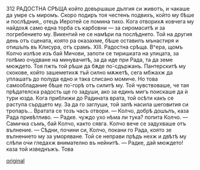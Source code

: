 ﻿312
РАДОСТНА СРѢЩА
който довършаше дългия си животъ, и чакаше да умре съ миромъ.
Скоро подиръ тоя честенъ подвихъ, който му бѣше и послѣдния,, отецъ Иеротей се помина тихо.
Кога отворихѫ ковчега му найдохѫ само една торба съ карбовни — за сиромаситѣ и за погребението му.
Викентий не се намѣри па послѣднето. Той на другия день отъ сцената, която ра оказахме, бѣше оставилъ мънастиря и отишълъ въ Клисура, отъ срамъ.
XIII.
Радостна срѣща.
В^ера, щомъ Колчо излѣзе изъ бай Мичови, запоти се тиришката на улицата, за голѣмо очудване на минувачитѣ, за да иде при Рада, та да земе мюждето.
Тоя пжть той рѣши да бѫде по́-сдържанъ. Пантерскитѣ му скокове, който зашеметихѫ тъй силно мѫжетѣ, сега мбжахж да уплашатъ до полуда едно и така слисано момиче. Но това самообладание бѣше по́-горѣ отъ силитѣ му. Той чувствоваше, че тая прѣдателска радость ще го задуши, ако за единъ мигъ поискаше да ѝ тури юзда. Кога приближи до Радината врата, той осѣти какъ се раступа сърдцето му. За да го заглуши, той запѣ насила шеговития си тропаръ...
Вратата се тозъ часъ отвори.
— Колчо, добрѣ дошълъ, каза Рада привѣтливо.
— Радке. чуждо ухо нѣма ли тука? попита Колчо.
— Самичка съмъ, бай Колчо, както сявга.
Колчо вече се задухваше отъ вълнение.
— Сѣдни, почини си, Колчо, покани го Рада, която зе вълнението му за уморяване.
Той се неправи прѣдъ нехж и двѣтѣ му слѣпи очи гледахж внимателно въ нейнитѣ.
— Радке, дай мюждето! каза той изведнъжъ. Това

[original](images/351.jpg)